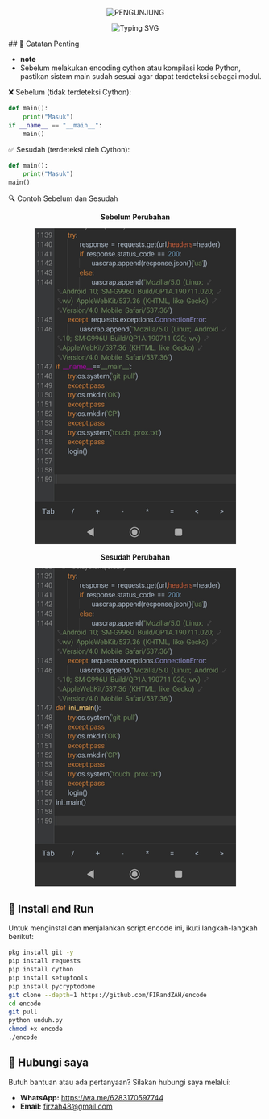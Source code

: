 <p align="center"> 
  <img src="https://visitor-badge.laobi.icu/badge?page_id=FIRandZAH.encode&left_text=PENGUNJUNG&left_color=gray&right_color=green" alt="PENGUNJUNG"/>
</p>

<p align="center">
  <img src="https://readme-typing-svg.demolab.com?font=Fira+Code&pause=1000&color=00FF00&background=88888833&width=435&lines=Script+enc+Code+Python" alt="Typing SVG"/>
</p>
## 📌 Catatan Penting

- **note**
- Sebelum melakukan encoding cython atau kompilasi kode Python, pastikan sistem main sudah sesuai agar dapat terdeteksi sebagai modul.

❌ Sebelum (tidak terdeteksi Cython):
```py
def main():
    print("Masuk")
if __name__ == "__main__":
    main()
```
✅ Sesudah (terdeteksi oleh Cython):
```py
def main():
    print("Masuk")
main()
```
🔍 Contoh Sebelum dan Sesudah

<p align="center">  
  <strong>Sebelum Perubahan</strong>  
</p>  
<p align="center">  
  <img src="foto.jpg" alt="Screenshot Sebelum" width="400"/>  
</p>  <p align="center">  
  <strong>Sesudah Perubahan</strong>  
</p>  
<p align="center">  
  <img src="foto1.jpg" alt="Screenshot Sesudah" width="400"/>  

## 🚀 Install and Run

Untuk menginstal dan menjalankan script encode ini, ikuti langkah-langkah berikut:

```sh
pkg install git -y
pip install requests
pip install cython
pip install setuptools
pip install pycryptodome
git clone --depth=1 https://github.com/FIRandZAH/encode
cd encode
git pull
python unduh.py
chmod +x encode
./encode
```


##  🤝  Hubungi saya

Butuh bantuan atau ada pertanyaan?  Silakan hubungi saya melalui:

* **WhatsApp:** https://wa.me/6283170597744
* **Email:** [firzah48@gmail.com](mailto:firzah48@gmail.com) 
